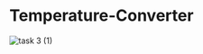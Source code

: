 # Temperature-Converter

![task 3 (1)](https://user-images.githubusercontent.com/67187699/160670667-cb0a54c3-9453-4cf6-8fb4-90ff9bde1303.png)
